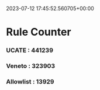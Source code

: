 2023-07-12 17:45:52.560705+00:00
# Rule Counter 
 ### UCATE : 441239

 ### Veneto : 323903

 ### Allowlist : 13929